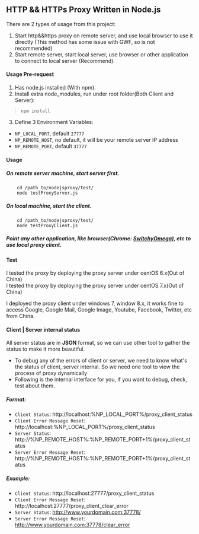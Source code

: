 ## HTTP && HTTPs Proxy Written in Node.js
There are 2 types of usage from this project:

1. Start http&&https proxy on remote server, and use local browser to use it directly (This method has some issue with GWF, so is not recommended)
2. Start remote server, start local server, use browser or other application to connect to local server (Recommend).

#### Usage Pre-request

1. Has node.js installed (With npm).
2. Install extra node_modules, run under root folder(Both Client and Server):
> `npm install`
3. Define 3 Environment Variables:
  * `NP_LOCAL_PORT`, default `27777`
  * `NP_REMOTE_HOST`, no default, it will be your remote server IP address
  * `NP_REMOTE_PORT`, default `37777`

#### Usage
##### On remote server machine, start server first.
        cd /path_to/nodejsproxy/test/
        node testProxyServer.js
##### On local machine, start the client.
        cd /path_to/nodejsproxy/test/
        node testProxyClient.js
##### Point any other application, like browser(Chrome: [SwitchyOmega](https://chrome.google.com/webstore/detail/proxy-switchyomega/padekgcemlokbadohgkifijomclgjgif?hl=en)), etc to use local proxy client.

#### Test
I tested the proxy by deploying the proxy server under centOS 6.x(Out of China)<br/>
I tested the proxy by deploying the proxy server under centOS 7.x(Out of China)

I deployed the proxy client under windows 7, window 8.x, it works fine to access Google, Google Mail, Google Image, Youtube, Facebook, Twitter, etc from China.

#### Client | Server internal status
All server status are in **JSON** format, so we can use other tool to gather the status to make it more beautiful.

* To debug any of the errors of client or server, we need to know what's the status of client, server internal. So we need one tool to view the process of proxy dynamically
* Following is the internal interface for you, if you want to debug, check, test about them.

##### Format:

* `Client Status`: http://localhost:%NP_LOCAL_PORT%/proxy_client_status
* `Client Error Message Reset`: http://localhost:%NP_LOCAL_PORT%/proxy_client_status
* `Server Status`: http://%NP_REMOTE_HOST%:%NP_REMOTE_PORT+1%/proxy_client_status
* `Server Error Message Reset`: http://%NP_REMOTE_HOST%:%NP_REMOTE_PORT+1%/proxy_client_status

##### Example:

* `Client Status`: http://localhost:27777/proxy_client_status
* `Client Error Message Reset`: http://localhost:27777/proxy_client_clear_error
* `Server Status`: http://www.yourdomain.com:37778/
* `Server Error Message Reset`: http://www.yourdomain.com:37778/clear_error